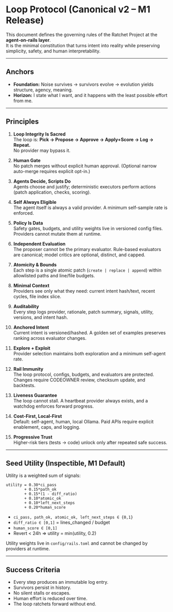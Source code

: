 # Loop Protocol (Canonical v2 – M1 Release)

This document defines the governing rules of the Ratchet Project at the **agent-on-rails layer**.  
It is the minimal constitution that turns intent into reality while preserving simplicity, safety, and human interpretability.

---

## Anchors
- **Foundation:** Noise survives → survivors evolve → evolution yields structure, agency, meaning.
- **Horizon:** I state what I want, and it happens with the least possible effort from me.

---

## Principles
1. **Loop Integrity Is Sacred**  
   The loop is: **Pick → Propose → Approve → Apply+Score → Log → Repeat.**  
   No provider may bypass it.

2. **Human Gate**  
   No patch merges without explicit human approval. (Optional narrow auto-merge requires explicit opt-in.)

3. **Agents Decide, Scripts Do**  
   Agents choose and justify; deterministic executors perform actions (patch application, checks, scoring).

4. **Self Always Eligible**  
   The agent itself is always a valid provider. A minimum self-sample rate is enforced.

5. **Policy Is Data**  
   Safety gates, budgets, and utility weights live in versioned config files. Providers cannot mutate them at runtime.

6. **Independent Evaluation**  
   The proposer cannot be the primary evaluator. Rule-based evaluators are canonical; model critics are optional, distinct, and capped.

7. **Atomicity & Bounds**  
   Each step is a single atomic patch (`create | replace | append`) within allowlisted paths and line/file budgets.

8. **Minimal Context**  
   Providers see only what they need: current intent hash/text, recent cycles, file index slice.

9. **Auditability**  
   Every step logs provider, rationale, patch summary, signals, utility, versions, and intent hash.

10. **Anchored Intent**  
   Current intent is versioned/hashed. A golden set of examples preserves ranking across evaluator changes.

11. **Explore + Exploit**  
   Provider selection maintains both exploration and a minimum self-agent rate.

12. **Rail Immunity**  
   The loop protocol, configs, budgets, and evaluators are protected. Changes require CODEOWNER review, checksum update, and backtests.

13. **Liveness Guarantee**  
   The loop cannot stall. A heartbeat provider always exists, and a watchdog enforces forward progress.

14. **Cost-First, Local-First**  
   Default: self-agent, human, local Ollama. Paid APIs require explicit enablement, caps, and logging.

15. **Progressive Trust**  
   Higher-risk tiers (tests → code) unlock only after repeated safe success.

---

## Seed Utility (Inspectible, M1 Default)
Utility is a weighted sum of signals:

```
utility = 0.30*ci_pass
        + 0.15*path_ok
        + 0.15*(1 - diff_ratio)
        + 0.10*atomic_ok
        + 0.10*left_next_steps
        + 0.20*human_score
```

- `ci_pass, path_ok, atomic_ok, left_next_steps ∈ {0,1}`
- `diff_ratio ∈ [0,1]` = lines_changed / budget
- `human_score ∈ [0,1]`
- Revert < 24h ⇒ utility = min(utility, 0.2)

Utility weights live in `config/rails.toml` and cannot be changed by providers at runtime.

---

## Success Criteria
- Every step produces an immutable log entry.  
- Survivors persist in history.  
- No silent stalls or escapes.  
- Human effort is reduced over time.  
- The loop ratchets forward without end.
